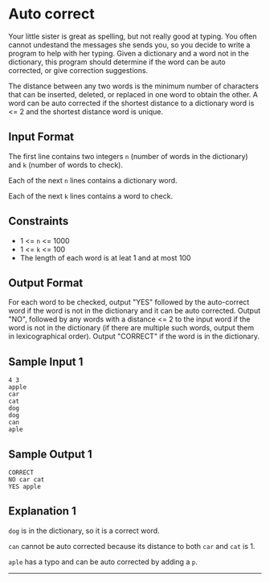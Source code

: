 # Auto correct

Your little sister is great as spelling, but not really good at typing. You often
cannot undestand the messages she sends you, so you decide to write a program to
help with her typing. Given a dictionary and a word not in the dictionary, this
program should determine if the word can be auto corrected, or give correction
suggestions.

The distance between any two words is the minimum number of characters that can be
inserted, deleted, or replaced in one word to obtain the other. A word can be auto
corrected if the shortest distance to a dictionary word is <= 2 and the shortest
distance word is unique.

## Input Format

The first line contains two integers `n` (number of words in the dictionary) and `k`
(number of words to check).

Each of the next `n` lines contains a dictionary word.

Each of the next `k` lines contains a word to check.

## Constraints
- 1 <= `n` <= 1000
- 1 <= `k` <= 100
- The length of each word is at leat 1 and at most 100

## Output Format

For each word to be checked, output "YES" followed by the auto-correct word if the
word is not in the dictionary and it can be auto corrected. Output "NO", followed by
any words with a distance <= 2 to the input word if the word is not in the dictionary
(if there are multiple such words, output them in lexicographical order). Output
"CORRECT" if the word is in the dictionary.


## Sample Input 1

```
4 3
apple
car
cat
dog
dog
can
aple
```

## Sample Output 1

```
CORRECT
NO car cat
YES apple
```

## Explanation 1

`dog` is in the dictionary, so it is a correct word.

`can` cannot be auto corrected because its distance to both `car` and `cat` is 1.

`aple` has a typo and can be auto corrected by adding a `p`.

------------------------
